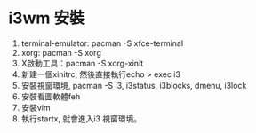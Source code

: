 # i3wm 安裝

1. terminal-emulator: pacman -S xfce-terminal  
2. xorg: pacman -S xorg
3. X啟動工具：pacman -S xorg-xinit
4. 新建一個xinitrc, 然後直接執行echo >  exec i3
5. 安裝視窗環境, pacman -S i3, i3status, i3blocks, dmenu, i3lock
6. 安裝看圖軟體feh
7. 安裝vim
8. 執行startx, 就會進入i3 視窗環境。
